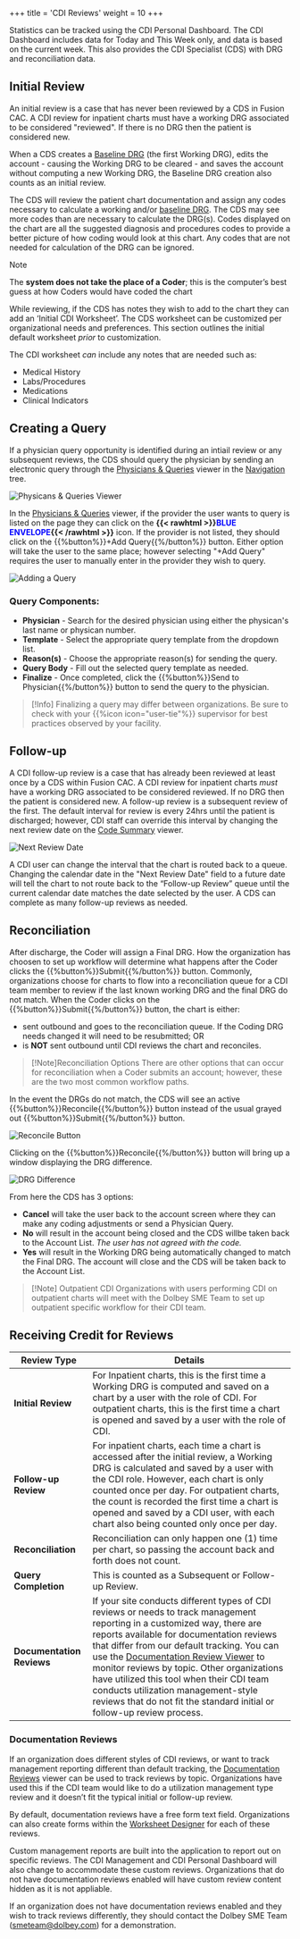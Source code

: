 +++
title = 'CDI Reviews'
weight = 10
+++

Statistics can be tracked using the CDI Personal Dashboard. The CDI Dashboard includes data for Today and This Week only, and data is based on the current week. This also provides the CDI Specialist (CDS) with DRG and reconciliation data.

## Initial Review

An initial review is a case that has never been reviewed by a CDS in Fusion CAC. A CDI review for inpatient charts must have a working DRG associated to be considered "reviewed". If there is no DRG then the patient is considered new.

When a CDS creates a [Baseline DRG](https://dolbeysystems.github.io/fusion-cac-web-docs/cdi-user-guide/baseline-drg/) (the first Working DRG), edits the account - causing the Working DRG to be cleared - and saves the account without computing a new Working DRG, the Baseline DRG creation also counts as an initial review.

The CDS will review the patient chart documentation and assign any codes necessary to calculate a working and/or [baseline DRG](https://dolbeysystems.github.io/fusion-cac-web-docs/cdi-user-guide/baseline-drg/). The CDS may see more codes than are necessary to calculate the DRG(s). Codes displayed on the chart are all the suggested diagnosis and procedures codes to provide a better picture of how coding would look at this chart. Any codes that are not needed for calculation of the DRG can be ignored. 

>[!Note] 
>The **system does not take the place of a Coder**; this is the computer’s best guess at how Coders would have coded the chart

While reviewing, if the CDS has notes they wish to add to the chart they can add an ‘Initial CDI Worksheet’. The CDS worksheet can be customized per organizational needs and preferences. This section outlines the initial default worksheet *prior* to customization.

The CDI worksheet *can* include any notes that are needed such as:

- Medical History
- Labs/Procedures
- Medications
- Clinical Indicators

## Creating a Query

If a physician query opportunity is identified during an intiail review or any subsequent reviews, the CDS should query the physician by sending an electronic query through the [Physicians & Queries](https://dolbeysystems.github.io/fusion-cac-web-docs/general-user-guide/account-screen/account-viewers/physicians-and-queries/) viewer in the [Navigation](http://localhost:1313/fusion-cac-web-docs/general-user-guide/account-screen/) tree. 

![Physicans & Queries Viewer](PhysicanQueriesNP.png)

In the [Physicians & Queries](https://dolbeysystems.github.io/fusion-cac-web-docs/general-user-guide/account-screen/account-viewers/physicians-and-queries/) viewer, if the provider the user wants to query is listed on the page they can click on the **{{< rawhtml >}}<span style="color:#0000FF">BLUE ENVELOPE</span>{{< /rawhtml >}}** icon. If the provider is not listed, they should click on the {{%button%}}+Add Query{{%/button%}} button. Either option will take the user to the same place; however selecting "+Add Query" requires the user to manually enter in the provider they wish to query. 

![Adding a Query](AddQuery.png)

### Query Components:

- **Physician** - Search for the desired physician using either the physican's last name or physican number.
- **Template** - Select the appropriate query template from the dropdown list.
- **Reason(s)** - Choose the appropriate reason(s) for sending the query.
- **Query Body** - Fill out the selected query template as needed.
- **Finalize** - Once completed, click the {{%button%}}Send to Physician{{%/button%}} button to send the query to the physician.

>[!Info] 
>Finalizing a query may differ between organizations. Be sure to check with your {{%icon icon="user-tie"%}} supervisor for best practices observed by your facility. 

## Follow-up

A CDI follow-up review is a case that has already been reviewed at least once by a CDS within Fusion CAC. A CDI review for inpatient charts *must* have a working DRG associated to be considered reviewed. If no DRG then the patient is considered new. A follow-up review is a subsequent review of the first. The default interval for review is every 24hrs until the patient is discharged; however, CDI staff can override this interval by changing the next review date on the [Code Summary](https://dolbeysystems.github.io/fusion-cac-web-docs/general-user-guide/account-screen/account-viewers/code-summary/) viewer.

![Next Review Date](2025-02-20_ChartReview1.png)

A CDI user can change the interval that the chart is routed back to a queue. Changing the calendar date in the "Next Review Date" field to a future date will tell the chart to not route back to the “Follow-up Review” queue until the current calendar date matches the date selected by the user. A CDS can complete as many follow-up reviews as needed.

## Reconciliation

After discharge, the Coder will assign a Final DRG. How the organization has choosen to set up workflow will determine what happens after the Coder clicks the {{%button%}}Submit{{%/button%}} button. Commonly, organizations choose for charts to flow into a reconciliation queue for a CDI team member to review if the last known working DRG and the final DRG do not match. When the Coder clicks on the {{%button%}}Submit{{%/button%}} button, the chart is either:
* sent outbound and goes to the reconciliation queue. If the Coding DRG needs changed it will need to be resubmitted; OR
* is **NOT** sent outbound until CDI reviews the chart and reconciles. 

>[!Note]Reconciliation Options
There are other options that can occur for reconciliation when a Coder submits an account; however, these are the two most common workflow paths. 

In the event the DRGs do not match, the CDS will see an active {{%button%}}Reconcile{{%/button%}} button instead of the usual grayed out {{%button%}}Submit{{%/button%}} button.

![Reconcile Button](Reconcile.png)

Clicking on the {{%button%}}Reconcile{{%/button%}} button will bring up a window displaying the DRG difference.

![DRG Difference](2025-02-21_ChartReview2.png)

From here the CDS has 3 options:

* **Cancel** will take the user back to the account screen where they can make any coding adjustments or send a Physician Query.
* **No** will result in the account being closed and the CDS willbe taken back to the Account List. *The user has not agreed with the code.* 
* **Yes** will result in the Working DRG being automatically changed to match the Final DRG. The account will close and the CDS will be taken back to the Account List.

>[!Note] Outpatient CDI
>Organizations with users performing CDI on outpatient charts will meet with the Dolbey SME Team to set up outpatient specific workflow for their CDI team.

## Receiving Credit for Reviews

| Review Type               | Details |
| ------------------------- | ------- |
| **Initial Review**        | For Inpatient charts, this is the first time a Working DRG is computed and saved on a chart by a user with the role of CDI. For outpatient charts, this is the first time a chart is opened and saved by a user with the role of CDI.
| **Follow-up Review**      | For inpatient charts, each time a chart is accessed after the initial review, a Working DRG is calculated and saved by a user with the CDI role. However, each chart is only counted once per day. For outpatient charts, the count is recorded the first time a chart is opened and saved by a CDI user, with each chart also being counted only once per day.|
| **Reconciliation**        | Reconciliation can only happen one (1) time per chart, so passing the account back and forth does not count. |
| **Query Completion**      | This is counted as a Subsequent or Follow-up Review. |
| **Documentation Reviews** | If your site conducts different types of CDI reviews or needs to track management reporting in a customized way, there are reports available for documentation reviews that differ from our default tracking. You can use the [Documentation Review Viewer](https://dolbeysystems.github.io/fusion-cac-web-docs/general-user-guide/account-screen/account-viewers/documenation-reviews/) to monitor reviews by topic. Other organizations have utilized this tool when their CDI team conducts utilization management-style reviews that do not fit the standard initial or follow-up review process. |

### Documentation Reviews

If an organization does different styles of CDI reviews, or want to track management reporting different than default tracking, the [Documentation Reviews](https://dolbeysystems.github.io/fusion-cac-web-docs/general-user-guide/account-screen/account-viewers/documenation-reviews/) viewer can be used to track reviews by topic. Organizations have used this if the CDI team would like to do a utilization management type review and it doesn’t fit the typical initial or follow-up review. 

By default, documentation reviews have a free form text field. Organizations can also create forms within the [Worksheet Designer](https://dolbeysystems.github.io/fusion-cac-web-docs/administrative-user-guide/tools/worksheet-designer/) for each of these reviews.

Custom management reports are built into the application to report out on specific reviews. The CDI Management and CDI Personal Dashboard will also change to accommodate these custom reviews. Organizations that do not have documentation reviews enabled will have custom review content hidden as it is not appliable. 

If an organization does not have documentation reviews enabled and they wish to track reviews differently, they should contact the Dolbey SME Team (smeteam@dolbey.com) for a demonstration.
